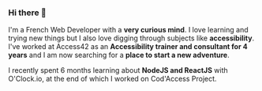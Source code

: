 ### Hi there 👋

I'm a French Web Developer with a **very curious mind**. I love learning and trying new things but I also love digging through subjects like **accessibility**.
I've worked at Access42 as an **Accessibility trainer and consultant for 4 years** and I am now searching for a **place to start a new adventure**.

I recently spent 6 months learning about **NodeJS and ReactJS** with O'Clock.io, at the end of which I worked on Cod'Access Project.
<!--
**florian-sanders/florian-sanders** is a ✨ _special_ ✨ repository because its `README.md` (this file) appears on your GitHub profile.

Here are some ideas to get you started:

- 🔭 I’m currently working on ...
- 🌱 I’m currently learning ...
- 👯 I’m looking to collaborate on ...
- 🤔 I’m looking for help with ...
- 💬 Ask me about ...
- 📫 How to reach me: ...
- 😄 Pronouns: ...
- ⚡ Fun fact: ...
-->
